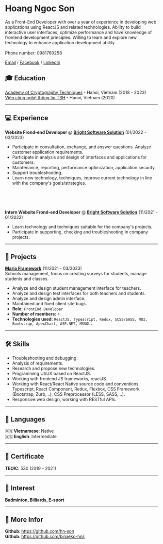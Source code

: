 # Hoang Ngoc Son

As a Front-End Developer with over a year of experience in developing web applications using ReactJS and related technologies. Ability to build interactive user interfaces, optimize performance and have knowledge of frontend development principles. Willing to learn and explore new technology to enhance application development ability.
<br>
<br>
Phone number: 0981760258

[Email](mailto:sonhn258@gmail.com) / [Facebook](https://www.facebook.com/sn0w2k/) / [LinkedIn](https://www.linkedin.com/in/snow2k/)


## 🎓 Education
[Academy of Cryptography Techniques](https://www.actvn.edu.vn/) - Hanoi, Vietnam (2018 - 2023) <br>
[Viện công nghệ thông tin T3H](https://t3h.edu.vn/) - Hanoi, Vietnam (2020)


---
## 💻 Experience
**Website Frond-end Developer** @ **[Bright Software Solution](https://www.brightsoftsolution.com/)** (01/2022 - 03/2023)<br>
- Participate in consultation, exchange, and answer questions. Analyze customer application requirements.
- Participate in analysis and design of interfaces and applications for customers.
- Maintenance, reporting, performance optimization, application security.
- Support troubleshooting.
- Learn new technology, techniques, improve current technology in line with the company's goals/strategies.
<br>
<br>
<br>

**Intern Website Frond-end Developer** @ **[Bright Software Solution](https://www.brightsoftsolution.com/)** (11/2021 - 01/2022)<br>
- Learn technology and techniques suitable for the company's projects.
- Participate in supporting, checking and troubleshooting in company projects.

---

## 📱 Projects
**[Mario Framework](https://marioframework.com/software/)** (11/2021 - 03/2023)<br>
Schools management, focus on creating surveys for students, manage students and classes.
- Analyze and design student management interface for teachers.
- Analyze and design test interfaces for both teachers and students.
- Analyze and design admin interface.
- Maintained and fixed client site bugs.
- **Role:** `FrontEnd Developer`
- **Number of members:** `4`
- **Technologies used:** `ReactJS, Typescript, Redux, SCSS/SASS, MUI, Bootstrap, ApexChart, ASP.NET, MSSQL.`

---
## 🛠 Skills

- Troubleshooting and debugging.
- Analysis of requirements.
- Research and propose new technologies.
- Programming UI/UX based on ReactJS.
- Working with frontend JS frameworks, reactJS.
- Working with React/React Native source code and conventions, Typescript, React Component, Redux, Flexbox, CSS Framework (Bootstrap, Zurb, ..), CSS Preprocessor (LESS, SASS, ..).
- Responsive web design, working with RESTful APIs.

---

## 💬 Languages
🇻🇳 **Vietnamese**: Native <br>
🇺🇸 **English**: Intermediate

---
## 📃 Certificate
**TEOIC**: 530 (2019 - 2021)

---

## 🏀 Interest
**Badminton, Billiards, E-sport**

---
## 📝 More Infor
**Github**: https://github.com/hn-son <br>
**Github**: https://github.com/binxeko-hns

